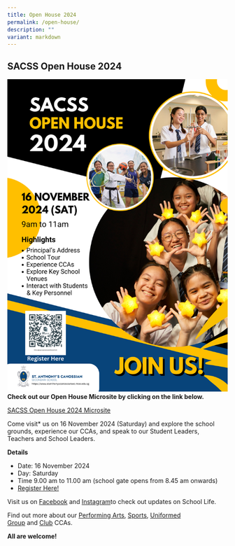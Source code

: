 ```yaml
---
title: Open House 2024
permalink: /open-house/
description: ""
variant: markdown
---
```

SACSS Open House 2024
---------------------
![](/images/Open_House_2024_Poster.png)
**Check out our Open House Microsite by clicking on the link below.**

[SACSS Open House 2024 Microsite](https://sites.google.com/moe.edu.sg/sacssopenhouse2024/home)

Come visit\* us on 16 November 2024 (Saturday) and explore the school grounds, experience our CCAs, and speak to our Student Leaders, Teachers and School Leaders.

**Details**

*   Date: 16 November 2024
*   Day: Saturday
*   Time 9.00 am to 11.00 am (school gate opens from 8.45 am onwards)
*   [Register Here!](https://go.gov.sg/register-sacssopenhouse2024)

Visit us on [Facebook](https://www.facebook.com/SACSSOfficial) and [Instagram](https://www.instagram.com/stanthonyscanossiansec/)to check out updates on School Life.

Find out more about our [Performing Arts](/canossian-life/Performing-Arts-Niche/performing-arts-ccas/), [Sports](/canossian-life/Sports-CCAs/sports-clubs-uniform-group-ccas/), [Uniformed Group](/canossian-life/Clubs-and-Uniform-Group-CCAs/) and [Club](/canossian-life/Clubs-and-Uniform-Group-CCAs/) CCAs.

**All are welcome!**
